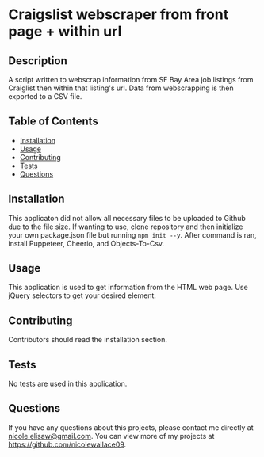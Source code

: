 # Craigslist webscraper from front page + within url 

## Description 
A script written to webscrap information from SF Bay Area job listings from Craiglist then within that listing's url. Data from webscrapping is then exported to a CSV file. 

## Table of Contents
* [Installation](#installation)
* [Usage](#usage)
* [Contributing](#contributing)
* [Tests](#tests)
* [Questions](#questions)

## Installation 
This applicaton did not allow all necessary files to be uploaded to Github due to the file size. If wanting to use, clone repository and then initialize your own package.json file but running `npm init --y`. After command is ran, install Puppeteer, Cheerio, and Objects-To-Csv. 


## Usage 
This application is used to get information from the HTML web page. Use jQuery selectors to get your desired element.

## Contributing 
Contributors should read the installation section. 

## Tests
No tests are used in this application.

## Questions
If you have any questions about this projects, please contact me directly at nicole.elisaw@gmail.com. You can view more of my projects at https://github.com/nicolewallace09.
